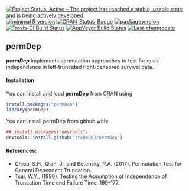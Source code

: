 
[![Project Status: Active – The project has reached a stable, usable
state and is being actively
developed.](http://www.repostatus.org/badges/latest/active.svg)](http://www.repostatus.org/#active)
[![minimal R
version](https://img.shields.io/badge/R%3E%3D-3.4.0-6666ff.svg)](https://cran.r-project.org/)
[![CRAN\_Status\_Badge](http://www.r-pkg.org/badges/version/permDep)](https://cran.r-project.org/package=permDep)
[![packageversion](https://img.shields.io/badge/Package%20version-1.0.3-orange.svg?style=flat-square)](commits/master)
[![Travis-CI Build
Status](https://travis-ci.org/stc04003/permDep.svg?branch=master)](https://travis-ci.org/stc04003/permDep)
[![AppVeyor Build
Status](https://ci.appveyor.com/api/projects/status/github/stc04003/permDep?branch=master&svg=true)](https://ci.appveyor.com/project/stc04003/permDep)
[![Last-changedate](https://img.shields.io/badge/last%20change-2019--06--27-yellowgreen.svg)](/commits/master)

## **permDep**

<!-- README.md is generated from README.Rmd. Please edit that file -->

***permDep*** implements permutation approaches to test for
quasi-independence in left-truncated right-censored survival data.

#### Installation

You can install and load **permDep** from CRAN using

``` r
install.packages("permDep")
library(permDep)
```

You can install permDep from github with:

``` r
## install.packages("devtools")
devtools::install_github("stc04003/permDep")
```

#### References:

  - Chiou, S.H., Qian, J., and Betensky, R.A. (2017). Permutation Test
    for General Dependent Truncation. 
  - Tsai, W.Y., (1990). Testing the Assumption of Independence of
    Truncation Time and Failure Time.   169–177.

